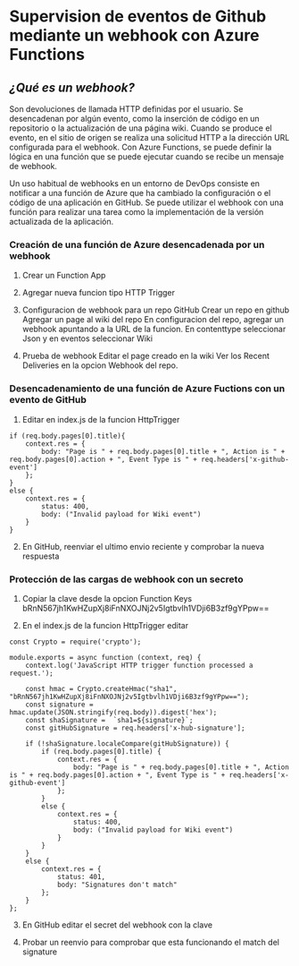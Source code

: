 # Supervision de eventos de Github mediante un webhook con Azure Functions

## _¿Qué es un webhook?_
Son devoluciones de llamada HTTP definidas por el usuario. Se desencadenan por algún evento, como la inserción de código en un repositorio o la actualización de una página wiki. Cuando se produce el evento, en el sitio de origen se realiza una solicitud HTTP a la dirección URL configurada para el webhook. 
Con Azure Functions, se puede definir la lógica en una función que se puede ejecutar cuando se recibe un mensaje de webhook.

Un uso habitual de webhooks en un entorno de DevOps consiste en notificar a una función de Azure que ha cambiado la configuración o el código de una  aplicación en GitHub. Se puede utilizar el webhook con una función para realizar una tarea como la implementación de la versión actualizada de la aplicación.

### Creación de una función de Azure desencadenada por un webhook

1. Crear un Function App 

2. Agregar nueva funcion tipo HTTP Trigger

3. Configuracion de webhook para un repo GitHub
Crear un repo en github 
Agregar un page al wiki del repo
En configuracion del repo, agregar un webhook apuntando a la URL de la 
funcion. 
En contenttype seleccionar Json y en eventos seleccionar Wiki

4. Prueba de webhook
Editar el page creado en la wiki
Ver los Recent Deliveries en la opcion Webhook del repo.

### Desencadenamiento de una función de Azure Fuctions con un evento de GitHub
1. Editar en index.js de la funcion HttpTrigger
```
if (req.body.pages[0].title){
    context.res = {
        body: "Page is " + req.body.pages[0].title + ", Action is " + req.body.pages[0].action + ", Event Type is " + req.headers['x-github-event']
    };
}
else {
    context.res = {
        status: 400,
        body: ("Invalid payload for Wiki event")
    }
}
```
2. En GitHub, reenviar el ultimo envio reciente y comprobar la nueva respuesta


### Protección de las cargas de webhook con un secreto
1. Copiar la clave desde la opcion Function Keys
bRnN567jh1KwHZupXj8iFnNXOJNj2v5Igtbvlh1VDji6B3zf9gYPpw==

2. En el index.js de la funcion HttpTrigger editar
```
const Crypto = require('crypto');

module.exports = async function (context, req) {
    context.log('JavaScript HTTP trigger function processed a request.');

    const hmac = Crypto.createHmac("sha1", "bRnN567jh1KwHZupXj8iFnNXOJNj2v5Igtbvlh1VDji6B3zf9gYPpw==");
    const signature = hmac.update(JSON.stringify(req.body)).digest('hex');
    const shaSignature =  `sha1=${signature}`;
    const gitHubSignature = req.headers['x-hub-signature'];

    if (!shaSignature.localeCompare(gitHubSignature)) {
        if (req.body.pages[0].title) {
            context.res = {
                body: "Page is " + req.body.pages[0].title + ", Action is " + req.body.pages[0].action + ", Event Type is " + req.headers['x-github-event']
            };
        }
        else {
            context.res = {
                status: 400,
                body: ("Invalid payload for Wiki event")
            }
        }
    }
    else {
        context.res = {
            status: 401,
            body: "Signatures don't match"
        };
    }
};
```
3. En GitHub editar el secret del webhook con la clave

4. Probar un reenvio para comprobar que esta funcionando el match del signature